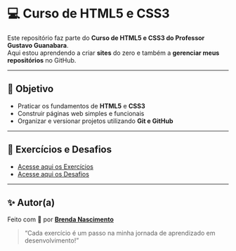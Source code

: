 # 💻 Curso de HTML5 e CSS3

Este repositório faz parte do **Curso de HTML5 e CSS3 do Professor Gustavo Guanabara**.  
Aqui estou aprendendo a criar **sites** do zero e também a **gerenciar meus repositórios** no GitHub.

---

## 🎯 Objetivo

- Praticar os fundamentos de **HTML5** e **CSS3**  
- Construir páginas web simples e funcionais  
- Organizar e versionar projetos utilizando **Git e GitHub**

---

## 📝 Exercícios e Desafios

- [Acesse aqui os Exercícios]([exercicios/index.html](https://behnascimentoo.github.io/html-css/exercicios/index.html))
- [Acesse aqui os Desafios]([desafios/index.html](https://behnascimentoo.github.io/html-css/desafios/index.html))

---

## ✨ Autor(a)

Feito com 💚 por **[Brenda Nascimento](https://github.com/behnascimentoo)**  
> “Cada exercício é um passo na minha jornada de aprendizado em desenvolvimento!”
